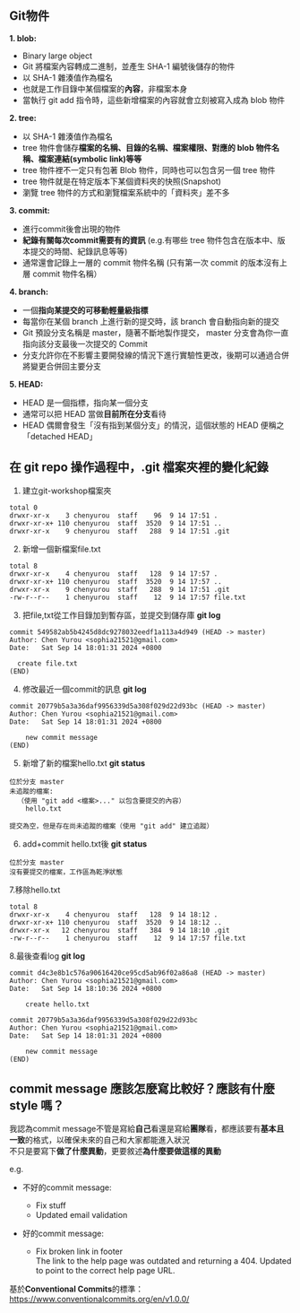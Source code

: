 Git物件
---

**1. blob:**
- Binary large object
- Git 將檔案內容轉成二進制，並產生 SHA-1 編號後儲存的物件
- 以 SHA-1 雜湊值作為檔名
- 也就是工作目錄中某個檔案的**內容**，非檔案本身
- 當執行 git add 指令時，這些新增檔案的內容就會立刻被寫入成為 blob 物件
  
**2. tree:**
- 以 SHA-1 雜湊值作為檔名
- tree 物件會儲存**檔案的名稱、目錄的名稱、檔案權限、對應的 blob 物件名稱、檔案連結(symbolic link)等等**
- tree 物件裡不一定只有包著 Blob 物件，同時也可以包含另一個 tree 物件
- tree 物件就是在特定版本下某個資料夾的快照(Snapshot)
- 瀏覽 tree 物件的方式和瀏覽檔案系統中的「資料夾」差不多

**3. commit:**
- 進行commit後會出現的物件
- **紀錄有關每次commit需要有的資訊** (e.g.有哪些 tree 物件包含在版本中、版本提交的時間、紀錄訊息等等)
- 通常還會記錄上一層的 commit 物件名稱 (只有第一次 commit 的版本沒有上層 commit 物件名稱）

**4. branch:**
- 一個**指向某提交的可移動輕量級指標**
- 每當你在某個 branch 上進行新的提交時，該 branch 會自動指向新的提交
- Git 預設分支名稱是 master，隨著不斷地製作提交， master 分支會為你一直指向該分支最後一次提交的 Commit
- 分支允許你在不影響主要開發線的情況下進行實驗性更改，後期可以通過合併將變更合併回主要分支

**5. HEAD:**
- HEAD 是一個指標，指向某一個分支
- 通常可以把 HEAD 當做**目前所在分支**看待
- HEAD 偶爾會發生「沒有指到某個分支」的情況，這個狀態的 HEAD 便稱之「detached HEAD」


在 git repo 操作過程中，.git 檔案夾裡的變化紀錄
---

1. 建立git-workshop檔案夾
```
total 0
drwxr-xr-x    3 chenyurou  staff    96  9 14 17:51 .
drwxr-xr-x+ 110 chenyurou  staff  3520  9 14 17:51 ..
drwxr-xr-x    9 chenyurou  staff   288  9 14 17:51 .git
```

2. 新增一個新檔案file.txt
```
total 8
drwxr-xr-x    4 chenyurou  staff   128  9 14 17:57 .
drwxr-xr-x+ 110 chenyurou  staff  3520  9 14 17:57 ..
drwxr-xr-x    9 chenyurou  staff   288  9 14 17:51 .git
-rw-r--r--    1 chenyurou  staff    12  9 14 17:57 file.txt
```

3. 把file,txt從工作目錄加到暫存區，並提交到儲存庫
**git log**
```
commit 549582ab5b4245d8dc9278032eedf1a113a4d949 (HEAD -> master)
Author: Chen Yurou <sophia21521@gmail.com>
Date:   Sat Sep 14 18:01:31 2024 +0800

  create file.txt
(END)
```


4. 修改最近一個commit的訊息
**git log**
```
commit 20779b5a3a36daf9956339d5a308f029d22d93bc (HEAD -> master)
Author: Chen Yurou <sophia21521@gmail.com>
Date:   Sat Sep 14 18:01:31 2024 +0800

    new commit message
(END)
```


5. 新增了新的檔案hello.txt
**git status**
```
位於分支 master
未追蹤的檔案:
  （使用 "git add <檔案>..." 以包含要提交的內容）
	hello.txt

提交為空，但是存在尚未追蹤的檔案（使用 "git add" 建立追蹤）
```

6. add+commit hello.txt後
**git status**
```
位於分支 master
沒有要提交的檔案，工作區為乾淨狀態
```

7.移除hello.txt
```
total 8
drwxr-xr-x    4 chenyurou  staff   128  9 14 18:12 .
drwxr-xr-x+ 110 chenyurou  staff  3520  9 14 18:12 ..
drwxr-xr-x   12 chenyurou  staff   384  9 14 18:10 .git
-rw-r--r--    1 chenyurou  staff    12  9 14 17:57 file.txt
```

8.最後查看log
**git log**
```
commit d4c3e8b1c576a90616420ce95cd5ab96f02a86a8 (HEAD -> master)
Author: Chen Yurou <sophia21521@gmail.com>
Date:   Sat Sep 14 18:10:36 2024 +0800

    create hello.txt

commit 20779b5a3a36daf9956339d5a308f029d22d93bc
Author: Chen Yurou <sophia21521@gmail.com>
Date:   Sat Sep 14 18:01:31 2024 +0800

    new commit message
(END)
```

commit message 應該怎麼寫比較好？應該有什麼 style 嗎？
---

我認為commit message不管是寫給**自己**看還是寫給**團隊**看，都應該要有**基本且一致**的格式，以確保未來的自己和大家都能進入狀況<br>
不只是要寫下**做了什麼異動**，更要敘述**為什麼要做這樣的異動**<br>

e.g.
- 不好的commit message:
  - Fix stuff
  - Updated email validation
    
- 好的commit message:
  - Fix broken link in footer<br>The link to the help page was outdated and returning a 404. Updated to point to the correct help page URL.


基於**Conventional Commits**的標準：
<https://www.conventionalcommits.org/en/v1.0.0/>



